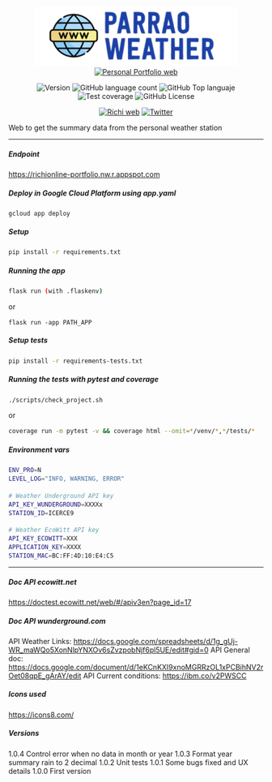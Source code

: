 <div align="center">
<img src="./static/assets/logo_app.png" alt="drawing" width="400"/>
<a href="https://richionline-portfolio.nw.r.appspot.com"><img src="https://richionline-portfolio.nw.r.appspot.com/static/assets/falken_logo.ico" width=40 alt="Personal Portfolio web"></a>

![Version](https://img.shields.io/badge/version-1.0.4-blue) ![GitHub language count](https://img.shields.io/github/languages/count/falken20/parrao_weather_web) ![GitHub Top languaje](https://img.shields.io/github/languages/top/falken20/parrao_weather_web) ![Test coverage](https://img.shields.io/badge/test%20coverage-92%25-green) ![GitHub License](https://img.shields.io/github/license/falken20/search_extensions)


[![Richi web](https://img.shields.io/badge/web-richionline-blue)](https://richionline-portfolio.nw.r.appspot.com) [![Twitter](https://img.shields.io/twitter/follow/richionline?style=social)](https://twitter.com/richionline)

</div>



Web to get the summary data from the personal weather station

---
##### Endpoint
https://richionline-portfolio.nw.r.appspot.com

##### Deploy in Google Cloud Platform using app.yaml
```
gcloud app deploy
```

##### Setup
```bash
pip install -r requirements.txt
```

##### Running the app
```bash
flask run (with .flaskenv)
```
or
```
flask run -app PATH_APP
```

##### Setup tests
```bash
pip install -r requirements-tests.txt
```

##### Running the tests with pytest and coverage
```bash
./scripts/check_project.sh
```
or
```bash
coverage run -m pytest -v && coverage html --omit=*/venv/*,*/tests/*
```

##### Environment vars
```bash
ENV_PRO=N
LEVEL_LOG="INFO, WARNING, ERROR"

# Weather Underground API key
API_KEY_WUNDERGROUND=XXXXx
STATION_ID=ICERCE9

# Weather EcoWitt API key
API_KEY_ECOWITT=XXX
APPLICATION_KEY=XXXX
STATION_MAC=BC:FF:4D:10:E4:C5
```
---

##### Doc API ecowitt.net
https://doctest.ecowitt.net/web/#/apiv3en?page_id=17

##### Doc API wunderground.com
API Weather Links: https://docs.google.com/spreadsheets/d/1g_gUj-WR_maWQo5XonNlpYNXOv6sZvzpobNjf6pl5UE/edit#gid=0
API General doc: https://docs.google.com/document/d/1eKCnKXI9xnoMGRRzOL1xPCBihNV2rOet08qpE_gArAY/edit
API Current conditions: https://ibm.co/v2PWSCC

##### Icons used
https://icons8.com/

##### Versions

1.0.4 Control error when no data in month or year
1.0.3 Format year summary rain to 2 decimal
1.0.2 Unit tests
1.0.1 Some bugs fixed and UX details
1.0.0 First version